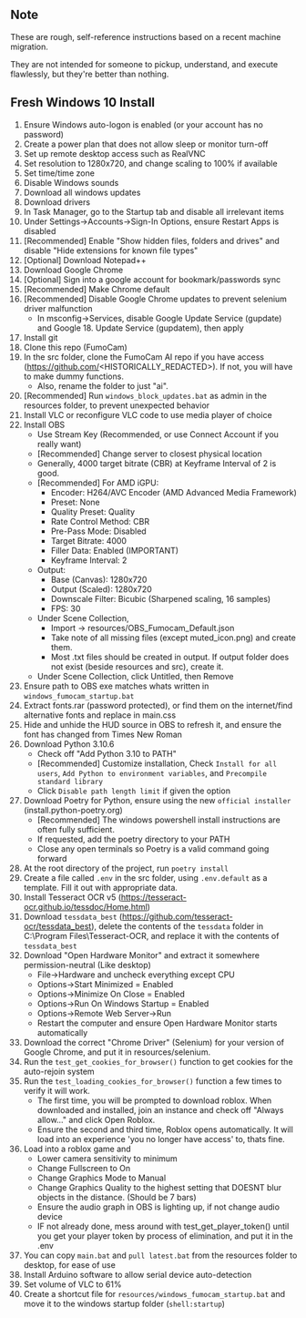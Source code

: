 ## Note

These are rough, self-reference instructions based on a recent machine migration.

They are not intended for someone to pickup, understand, and execute flawlessly, but they're better than nothing.

## Fresh Windows 10 Install

1. Ensure Windows auto-logon is enabled (or your account has no password)
2. Create a power plan that does not allow sleep or monitor turn-off
3. Set up remote desktop access such as RealVNC
4. Set resolution to 1280x720, and change scaling to 100% if available
5. Set time/time zone
6. Disable Windows sounds
7. Download all windows updates
8. Download drivers
9. In Task Manager, go to the Startup tab and disable all irrelevant items
10. Under Settings->Accounts->Sign-In Options, ensure Restart Apps is disabled
11. [Recommended] Enable "Show hidden files, folders and drives" and disable "Hide extensions for known file types"
12. [Optional] Download Notepad++
13. Download Google Chrome
14. [Optional] Sign into a google account for bookmark/passwords sync
15. [Recommended] Make Chrome default
16. [Recommended] Disable Google Chrome updates to prevent selenium driver malfunction
    - In msconfig->Services, disable Google Update Service (gupdate) and Google 18. Update Service (gupdatem), then apply
17. Install git
18. Clone this repo (FumoCam)
19. In the src folder, clone the FumoCam AI repo if you have access (https://github.com/<HISTORICALLY_REDACTED>). If not, you will have to make dummy functions.
    - Also, rename the folder to just "ai".
20. [Recommended] Run `windows_block_updates.bat` as admin in the resources folder, to prevent unexpected behavior
21. Install VLC or reconfigure VLC code to use media player of choice
22. Install OBS
    - Use Stream Key (Recommended, or use Connect Account if you really want)
    - [Recommended] Change server to closest physical location
    - Generally, 4000 target bitrate (CBR) at Keyframe Interval of 2 is good.
    - [Recommended] For AMD iGPU:
      - Encoder: H264/AVC Encoder (AMD Advanced Media Framework)
      - Preset: None
      - Quality Preset: Quality
      - Rate Control Method: CBR
      - Pre-Pass Mode: Disabled
      - Target Bitrate: 4000
      - Filler Data: Enabled (IMPORTANT)
      - Keyframe Interval: 2
    - Output:
      - Base (Canvas): 1280x720
      - Output (Scaled): 1280x720
      - Downscale Filter: Bicubic (Sharpened scaling, 16 samples)
      - FPS: 30
    - Under Scene Collection,
      - Import -> resources/OBS_Fumocam_Default.json
      - Take note of all missing files (except muted_icon.png) and create them.
      - Most .txt files should be created in output. If output folder does not exist (beside resources and src), create it.
    - Under Scene Collection, click Untitled, then Remove
23. Ensure path to OBS exe matches whats written in `windows_fumocam_startup.bat`
24. Extract fonts.rar (password protected), or find them on the internet/find alternative fonts and replace in main.css
25. Hide and unhide the HUD source in OBS to refresh it, and ensure the font has changed from Times New Roman
26. Download Python 3.10.6
    - Check off "Add Python 3.10 to PATH"
    - [Recommended] Customize installation, Check `Install for all users`, `Add Python to environment variables`, and `Precompile standard library`
    - Click `Disable path length limit` if given the option
27. Download Poetry for Python, ensure using the new `official installer` (install.python-poetry.org)
    - [Recommended] The windows powershell install instructions are often fully sufficient.
    - If requested, add the poetry directory to your PATH
    - Close any open terminals so Poetry is a valid command going forward
28. At the root directory of the project, run `poetry install`
29. Create a file called `.env` in the src folder, using `.env.default` as a template. Fill it out with appropriate data.
30. Install Tesseract OCR v5 (https://tesseract-ocr.github.io/tessdoc/Home.html)
31. Download `tessdata_best` (https://github.com/tesseract-ocr/tessdata_best), delete the contents of the `tessdata` folder in C:\Program Files\Tesseract-OCR, and replace it with the contents of `tessdata_best`
32. Download "Open Hardware Monitor" and extract it somewhere permission-neutral (Like desktop)
    - File->Hardware and uncheck everything except CPU
    - Options->Start Minimized = Enabled
    - Options->Minimize On Close = Enabled
    - Options->Run On Windows Startup = Enabled
    - Options->Remote Web Server->Run
    - Restart the computer and ensure Open Hardware Monitor starts automatically
33. Download the correct "Chrome Driver" (Selenium) for your version of Google Chrome, and put it in resources/selenium.
34. Run the `test_get_cookies_for_browser()` function to get cookies for the auto-rejoin system
35. Run the `test_loading_cookies_for_browser()` function a few times to verify it will work.
    - The first time, you will be prompted to download roblox. When downloaded and installed, join an instance and check off "Always allow..." and click Open Roblox.
    - Ensure the second and third time, Roblox opens automatically. It will load into an experience 'you no longer have access' to, thats fine.
36. Load into a roblox game and
    - Lower camera sensitivity to minimum
    - Change Fullscreen to On
    - Change Graphics Mode to Manual
    - Change Graphics Quality to the highest setting that DOESNT blur objects in the distance. (Should be 7 bars)
    - Ensure the audio graph in OBS is lighting up, if not change audio device
    - IF not already done, mess around with test_get_player_token() until you get your player token by process of elimination, and put it in the .env
37. You can copy `main.bat` and `pull latest.bat` from the resources folder to desktop, for ease of use
38. Install Arduino software to allow serial device auto-detection
39. Set volume of VLC to 61%
40. Create a shortcut file for `resources/windows_fumocam_startup.bat` and move it to the windows startup folder (`shell:startup`)
